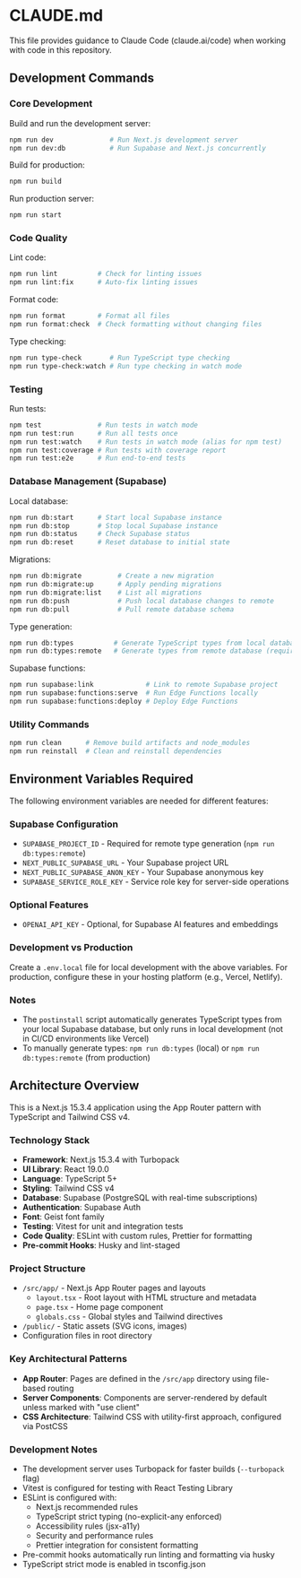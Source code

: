 # CLAUDE.md

This file provides guidance to Claude Code (claude.ai/code) when working with code in this repository.

## Development Commands

### Core Development

Build and run the development server:

```bash
npm run dev              # Run Next.js development server
npm run dev:db           # Run Supabase and Next.js concurrently
```

Build for production:

```bash
npm run build
```

Run production server:

```bash
npm run start
```

### Code Quality

Lint code:

```bash
npm run lint          # Check for linting issues
npm run lint:fix      # Auto-fix linting issues
```

Format code:

```bash
npm run format        # Format all files
npm run format:check  # Check formatting without changing files
```

Type checking:

```bash
npm run type-check       # Run TypeScript type checking
npm run type-check:watch # Run type checking in watch mode
```

### Testing

Run tests:

```bash
npm test              # Run tests in watch mode
npm run test:run      # Run all tests once
npm run test:watch    # Run tests in watch mode (alias for npm test)
npm run test:coverage # Run tests with coverage report
npm run test:e2e      # Run end-to-end tests
```

### Database Management (Supabase)

Local database:

```bash
npm run db:start      # Start local Supabase instance
npm run db:stop       # Stop local Supabase instance
npm run db:status     # Check Supabase status
npm run db:reset      # Reset database to initial state
```

Migrations:

```bash
npm run db:migrate         # Create a new migration
npm run db:migrate:up      # Apply pending migrations
npm run db:migrate:list    # List all migrations
npm run db:push            # Push local database changes to remote
npm run db:pull            # Pull remote database schema
```

Type generation:

```bash
npm run db:types          # Generate TypeScript types from local database
npm run db:types:remote   # Generate types from remote database (requires SUPABASE_PROJECT_ID)
```

Supabase functions:

```bash
npm run supabase:link             # Link to remote Supabase project
npm run supabase:functions:serve  # Run Edge Functions locally
npm run supabase:functions:deploy # Deploy Edge Functions
```

### Utility Commands

```bash
npm run clean      # Remove build artifacts and node_modules
npm run reinstall  # Clean and reinstall dependencies
```

## Environment Variables Required

The following environment variables are needed for different features:

### Supabase Configuration

- `SUPABASE_PROJECT_ID` - Required for remote type generation (`npm run db:types:remote`)
- `NEXT_PUBLIC_SUPABASE_URL` - Your Supabase project URL
- `NEXT_PUBLIC_SUPABASE_ANON_KEY` - Your Supabase anonymous key
- `SUPABASE_SERVICE_ROLE_KEY` - Service role key for server-side operations

### Optional Features

- `OPENAI_API_KEY` - Optional, for Supabase AI features and embeddings

### Development vs Production

Create a `.env.local` file for local development with the above variables. For production, configure these in your hosting platform (e.g., Vercel, Netlify).

### Notes

- The `postinstall` script automatically generates TypeScript types from your local Supabase database, but only runs in local development (not in CI/CD environments like Vercel)
- To manually generate types: `npm run db:types` (local) or `npm run db:types:remote` (from production)

## Architecture Overview

This is a Next.js 15.3.4 application using the App Router pattern with TypeScript and Tailwind CSS v4.

### Technology Stack

- **Framework**: Next.js 15.3.4 with Turbopack
- **UI Library**: React 19.0.0
- **Language**: TypeScript 5+
- **Styling**: Tailwind CSS v4
- **Database**: Supabase (PostgreSQL with real-time subscriptions)
- **Authentication**: Supabase Auth
- **Font**: Geist font family
- **Testing**: Vitest for unit and integration tests
- **Code Quality**: ESLint with custom rules, Prettier for formatting
- **Pre-commit Hooks**: Husky and lint-staged

### Project Structure

- `/src/app/` - Next.js App Router pages and layouts
  - `layout.tsx` - Root layout with HTML structure and metadata
  - `page.tsx` - Home page component
  - `globals.css` - Global styles and Tailwind directives
- `/public/` - Static assets (SVG icons, images)
- Configuration files in root directory

### Key Architectural Patterns

- **App Router**: Pages are defined in the `/src/app` directory using file-based routing
- **Server Components**: Components are server-rendered by default unless marked with "use client"
- **CSS Architecture**: Tailwind CSS with utility-first approach, configured via PostCSS

### Development Notes

- The development server uses Turbopack for faster builds (`--turbopack` flag)
- Vitest is configured for testing with React Testing Library
- ESLint is configured with:
  - Next.js recommended rules
  - TypeScript strict typing (no-explicit-any enforced)
  - Accessibility rules (jsx-a11y)
  - Security and performance rules
  - Prettier integration for consistent formatting
- Pre-commit hooks automatically run linting and formatting via husky
- TypeScript strict mode is enabled in tsconfig.json
